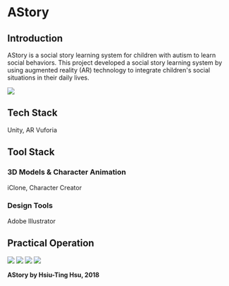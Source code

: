 # AStory

## Introduction

AStory is a social story learning system for children with autism to learn social behaviors.
This project developed a social story learning system by using augmented reality (AR) technology to integrate children's social situations in their daily lives.

![](https://i.imgur.com/HneaWcY.png)

## Tech Stack

Unity, AR Vuforia

## Tool Stack

### 3D Models & Character Animation
iClone, Character Creator

### Design Tools
Adobe Illustrator

## Practical Operation

![](https://i.imgur.com/sQZajq5.png)
![](https://i.imgur.com/g5QSFng.png)
![](https://i.imgur.com/urX20V5.png)
![](https://i.imgur.com/y9QWWZP.png)

**AStory by Hsiu-Ting Hsu, 2018**
